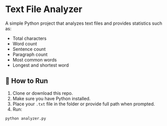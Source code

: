 # Text File Analyzer

A simple Python project that analyzes text files and provides statistics such as:

- Total characters
- Word count
- Sentence count
- Paragraph count
- Most common words
- Longest and shortest word

## 🔧 How to Run

1. Clone or download this repo.
2. Make sure you have Python installed.
3. Place your `.txt` file in the folder or provide full path when prompted.
4. Run:
```bash
python analyzer.py